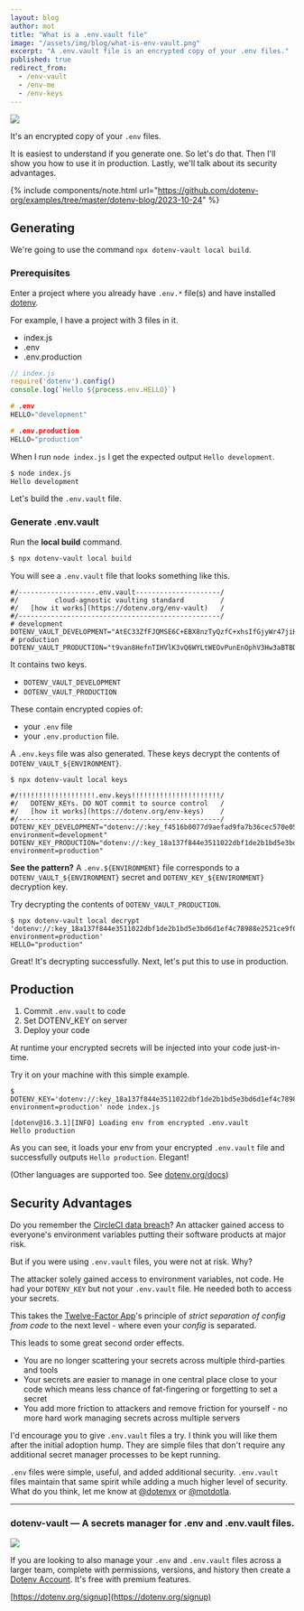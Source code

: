 ```yaml
---
layout: blog
author: mot
title: "What is a .env.vault file"
image: "/assets/img/blog/what-is-env-vault.png"
excerpt: "A .env.vault file is an encrypted copy of your .env files."
published: true
redirect_from:
  - /env-vault
  - /env-me
  - /env-keys
---
```


<img src="/assets/img/blog/what-is-env-file-example.png" />

It's an encrypted copy of your `.env` files.

It is easiest to understand if you generate one. So let's do that. Then I'll show you how to use it in production. Lastly, we'll talk about its security advantages.

{% include components/note.html url="https://github.com/dotenv-org/examples/tree/master/dotenv-blog/2023-10-24" %}

## Generating

We're going to use the command `npx dotenv-vault local build`.

### Prerequisites

Enter a project where you already have `.env.*` file(s) and have installed [dotenv](https://github.com/motdotla/dotenv).

For example, I have a project with 3 files in it. 

* index.js
* .env
* .env.production

```javascript
// index.js
require('dotenv').config()
console.log(`Hello ${process.env.HELLO}`)
```
```ino
# .env
HELLO="development"
```
```ino
# .env.production
HELLO="production"
```

When I run `node index.js` I get the expected output `Hello development`.

```bash
$ node index.js
Hello development
```

Let's build the `.env.vault` file.

### Generate .env.vault

Run the **local build** command.

```bash
$ npx dotenv-vault local build
```

You will see a `.env.vault` file that looks something like this.

```
#/-------------------.env.vault---------------------/
#/         cloud-agnostic vaulting standard         /
#/   [how it works](https://dotenv.org/env-vault)   /
#/--------------------------------------------------/
# development
DOTENV_VAULT_DEVELOPMENT="AtEC33ZfFJQMSE6C+EBX8nzTyQzfC+xhsIfGjyWr47jiHsUi07PHzX2/RmCB0PIi"
# production
DOTENV_VAULT_PRODUCTION="t9van8HefnTIHVlK3vQ6WYLtWEOvPunEnOphV3Hw3aBTBDuwLq22yU0Tdl5fAnk="
```

It contains two keys.

* `DOTENV_VAULT_DEVELOPMENT`
* `DOTENV_VAULT_PRODUCTION`

These contain encrypted copies of:

* your `.env` file
* your `.env.production` file.

A `.env.keys` file was also generated. These keys decrypt the contents of `DOTENV_VAULT_${ENVIRONMENT}`.

```
$ npx dotenv-vault local keys
```
```
#/!!!!!!!!!!!!!!!!!!!.env.keys!!!!!!!!!!!!!!!!!!!!!!/
#/   DOTENV_KEYs. DO NOT commit to source control   /
#/   [how it works](https://dotenv.org/env-keys)    /
#/--------------------------------------------------/
DOTENV_KEY_DEVELOPMENT="dotenv://:key_f4516b0077d9aefad9fa7b36cec570e05dcb7cd6d5de1dac2562b6421af7d185@dotenv.local/vault/.env.vault?environment=development"
DOTENV_KEY_PRODUCTION="dotenv://:key_18a137f844e3511022dbf1de2b1bd5e3bd6d1ef4c78988e2521ce9f05abc506a@dotenv.local/vault/.env.vault?environment=production"
```

**See the pattern?** A `.env.${ENVIRONMENT}` file corresponds to a `DOTENV_VAULT_${ENVIRONMENT}` secret and `DOTENV_KEY_${ENVIRONMENT}` decryption key.

Try decrypting the contents of `DOTENV_VAULT_PRODUCTION`.

```
$ npx dotenv-vault local decrypt 'dotenv://:key_18a137f844e3511022dbf1de2b1bd5e3bd6d1ef4c78988e2521ce9f05abc506a@dotenv.local/vault/.env.vault?environment=production'
HELLO="production"
```

Great! It's decrypting successfully. Next, let's put this to use in production.

## Production

1. Commit `.env.vault` to code
2. Set DOTENV_KEY on server
3. Deploy your code

At runtime your encrypted secrets will be injected into your code just-in-time.

Try it on your machine with this simple example.

```
$ DOTENV_KEY='dotenv://:key_18a137f844e3511022dbf1de2b1bd5e3bd6d1ef4c78988e2521ce9f05abc506a@dotenv.local/vault/.env.vault?environment=production' node index.js

[dotenv@16.3.1][INFO] Loading env from encrypted .env.vault
Hello production
```

As you can see, it loads your env from your encrypted `.env.vault` file and successfully outputs `Hello production`. Elegant!

(Other languages are supported too. See [dotenv.org/docs](https://dotenv.org/docs))

## Security Advantages

Do you remember the [CircleCI data breach](https://techcrunch.com/2023/01/05/circleci-breach/)? An attacker gained access to everyone's environment variables putting their software products at major risk.

But if you were using `.env.vault` files, you were not at risk. Why?

The attacker solely gained access to environment variables, not code. He had your `DOTENV_KEY` but not your `.env.vault` file. He needed both to access your secrets.

This takes the [Twelve-Factor App](https://12factor.net/config)'s principle of *strict separation of config from code* to the next level - where even your *config* is separated.

This leads to some great second order effects.

* You are no longer scattering your secrets across multiple third-parties and tools
* Your secrets are easier to manage in one central place close to your code which means less chance of fat-fingering or forgetting to set a secret
* You add more friction to attackers and remove friction for yourself - no more hard work managing secrets across multiple servers

I'd encourage you to give `.env.vault` files a try. I think you will like them after the initial adoption hump. They are simple files that don't require any additional secret manager processes to be kept running.

`.env` files were simple, useful, and added additional security. `.env.vault` files maintain that same spirit while adding a much higher level of security. What do you think, let me know at [@dotenvx](https://twitter.com/dotenvx) or [@motdotla](https://twitter.com/motdotla).

---

### dotenv-vault — A secrets manager for .env and .env.vault files.

<img src="/assets/img/blog/dotenv-vault-screenshot2.png" />

If you are looking to also manage your `.env` and `.env.vault` files across a larger team, complete with permissions, versions, and history then create a [Dotenv Account](https://dotenv.org). It's free with premium features.

[https://dotenv.org/signup](https://dotenv.org/signup)
